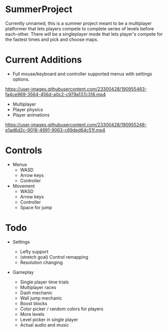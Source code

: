 # SummerProject

Currently unnamed, this is a summer project meant to be a multiplayer platformer that lets players compete to complete series of levels before each-other. There will be a singleplayer mode that lets player's compete for the fastest times and pick and choose maps.

# Current Additions
- Full mouse/keyboard and controller supported menus with settings options.


https://user-images.githubusercontent.com/23300428/190955463-fa4ce969-3564-456d-a0c2-c979a137c318.mp4



- Multiplayer
- Player physics
- Player animations


https://user-images.githubusercontent.com/23300428/190955248-e1ad6d2c-9018-4991-9063-c69ded64c51f.mp4



# Controls
- Menus
	- WASD
	- Arrow keys
	- Controller
- Movement
	- WASD
	- Arrow keys
	- Controller
	- Space for jump


# Todo

- Settings
	- Lefty support
	- (stretch goal) Control remapping
	- Resolution changing
	
- Gameplay
	- Single player time trials
	- Multiplayer races
	- Dash mechanic
	- Wall jump mechanic
	- Boost blocks
	- Color picker / random colors for players
	- More levels
	- Level picker in single player
	- Actual audio and music
